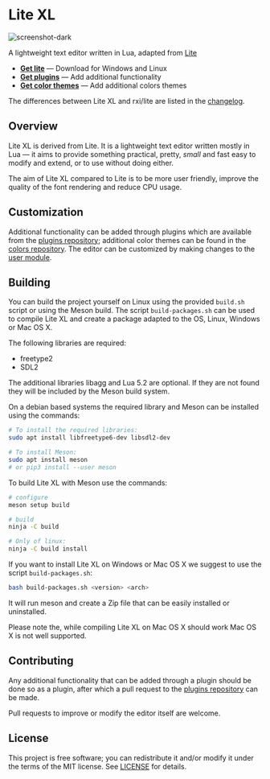 # Lite XL

![screenshot-dark](https://user-images.githubusercontent.com/433545/85227778-b42abc80-b3df-11ea-9dd3-e788f6c71882.png)

A lightweight text editor written in Lua, adapted from [Lite](https://github.com/rxi/lite)

* **[Get lite](https://github.com/franko/lite-xl/releases/latest)** — Download
  for Windows and Linux
* **[Get plugins](https://github.com/rxi/lite-plugins)** — Add additional
  functionality
* **[Get color themes](https://github.com/rxi/lite-colors)** — Add additional colors
  themes

The differences between Lite XL and rxi/lite are listed in the [changelog](https://github.com/franko/lite-xl/blob/master/changelog.md).

## Overview
Lite XL is derived from Lite. It is a lightweight text editor written mostly in Lua — it aims to provide
something practical, pretty, *small* and fast easy to modify and extend, or to use without doing either.

The aim of Lite XL compared to Lite is to be more user friendly, improve the quality of the font rendering and reduce CPU usage.

## Customization
Additional functionality can be added through plugins which are available from
the [plugins repository](https://github.com/rxi/lite-plugins); additional color
themes can be found in the [colors repository](https://github.com/rxi/lite-colors).
The editor can be customized by making changes to the
[user module](data/user/init.lua).

## Building

You can build the project yourself on Linux using the provided `build.sh`
script or using the Meson build.
The script `build-packages.sh` can be used to compile Lite XL and create a package adapted to the OS, Linux, Windows or Mac OS X.

The following libraries are required:

- freetype2
- SDL2

The additional libraries libagg and Lua 5.2 are optional.
If they are not found they will be included by the Meson build system.

On a debian based systems the required library and Meson can be installed using the commands:

```sh
# To install the required libraries:
sudo apt install libfreetype6-dev libsdl2-dev

# To install Meson:
sudo apt install meson
# or pip3 install --user meson
```

To build Lite XL with Meson use the commands:
```sh
# configure
meson setup build

# build
ninja -C build

# Only of linux:
ninja -C build install
```

If you want to install Lite XL on Windows or Mac OS X we suggest to use the script `build-packages.sh`:

```sh
bash build-packages.sh <version> <arch>
```

It will run meson and create a Zip file that can be easily installed or uninstalled.

Please note the, while compiling Lite XL on Mac OS X should work Mac OS X
is not well supported.

## Contributing
Any additional functionality that can be added through a plugin should be done
so as a plugin, after which a pull request to the
[plugins repository](https://github.com/rxi/lite-plugins) can be made.

Pull requests to improve or modify the editor itself are welcome.

## License
This project is free software; you can redistribute it and/or modify it under
the terms of the MIT license. See [LICENSE](LICENSE) for details.
